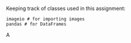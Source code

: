 Keeping track of classes used in this assignment:

    imageio # for importing images
    pandas # for DataFrames
A
